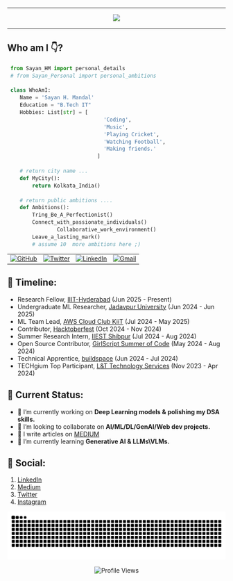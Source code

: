 <hr>
<p align="center">
  <img src="https://readme-typing-svg.herokuapp.com?color=0d8eceF&size=30&center=true&vCenter=true&width=550&height=70&lines=Hey+There,+This+is+Sayan;Undergrad+ML+Researcher🧑‍🔬;Open+Source+Contributor💻;enthuastic+about+MLOps;+and+Generative+AI">
</p>
<hr>

<!--defining python code section-->

## Who am I :point_down:?
```python
 from Sayan_HM import personal_details
 # from Sayan_Personal import personal_ambitions
 
 class WhoAmI:
 	Name = 'Sayan H. Mandal'
	Education = "B.Tech IT"
	Hobbies: List[str] = [
                               'Coding',
                               'Music',
                               'Playing Cricket',
                               'Watching Football',
                               'Making friends.'
                             ]
			
	# return city name ...
	def MyCity():
		return Kolkata_India()
		
	# return public ambitions ....
	def Ambitions():
		Tring_Be_A_Perfectionist()
		Connect_with_passionate_individuals()
                Collaborative_work_environment()
		Leave_a_lasting_mark()
		# assume 10  more ambitions here ;)					
```

<table>
  <tr>
    <td><a href="https://github.com/Sayanjones"><img src="https://img.shields.io/github/followers/Sayanjones.svg?label=GitHub&style=social" alt="GitHub"></a></td>
    <td><a href="https://twitter.com/sayanjones7"><img src="https://img.shields.io/twitter/follow/sayanjones7?label=Twitter&style=social" alt="Twitter"></a></td>
    <td><a href="https://www.linkedin.com/in/sayan-mandal7"><img src="https://img.shields.io/badge/LinkedIn--_.svg?style=social&logo=linkedin" alt="LinkedIn"></a></td>
    <td><a href="mailto:sayanjones77@gmail.com"><img src="https://img.shields.io/badge/Gmail--_.svg?style=social&logo=gmail" alt="Gmail"></a></td>
  </tr>
</table>

## 🧭 Timeline:
- Research Fellow, [IIIT-Hyderabad](https://www.iiit.ac.in/) (Jun 2025 - Present)
- Undergraduate ML Researcher, [Jadavpur University](https://jadavpuruniversity.in/) (Jun 2024 - Jun 2025)
- ML Team Lead, [AWS Cloud Club KiiT](https://www.linkedin.com/company/aws-cloud-club-kiit/posts/?feedView=all) (Jul 2024 - May 2025)
- Contributor, [Hacktoberfest](https://hacktoberfest.com/) (Oct 2024 - Nov 2024)
- Summer Research Intern, [IIEST Shibpur](https://www.iiests.ac.in/) (Jul 2024 - Aug 2024)
- Open Source Contributor, [GirlScript Summer of Code](https://gssoc.girlscript.tech/) (May 2024 - Aug 2024)
- Technical Apprentice, [buildspace](https://buildspace.so/) (Jun 2024 - Jul 2024)
- TECHgium Top Participant, [L&T Technology Services](https://www.ltts.com/) (Nov 2023 - Apr 2024)





## 🚀 Current Status:
- 🔭 I’m currently working on **Deep Learning models & polishing my DSA skills.**
- 👯 I’m looking to collaborate on **AI/ML/DL/GenAI/Web dev projects.**
- 📝 I write articles on [MEDIUM](https://medium.com/@sayanmandal77777)
- 🌱 I’m currently learning **Generative AI & LLMs\VLMs.**


## 👨 Social:

1. [LinkedIn](https://linkedin.com/in/sayan-mandal7)
2. [Medium](https://medium.com/@sayanmandal77777)
3. [Twitter](https://x.com/sayanjones7)
4. [Instagram](https://www.instagram.com/_tensors.hm_/)


<!-- Snake Animation -->
<div align="center">
  <img src="https://raw.githubusercontent.com/kaushikjadhav01/kaushikjadhav01/output/github-contribution-grid-snake.svg" alt="snake animation" />
</div>


<p align="center">
  <img src="https://komarev.com/ghpvc/?username=Sayanjones&label=Profile%20views&color=0e75b6&style=flat" alt="Profile Views" />
</p>
<!-- Footer -->

